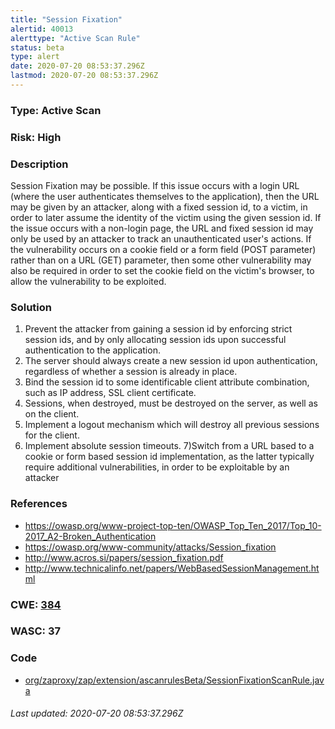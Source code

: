 ```yaml
---
title: "Session Fixation"
alertid: 40013
alerttype: "Active Scan Rule"
status: beta
type: alert
date: 2020-07-20 08:53:37.296Z
lastmod: 2020-07-20 08:53:37.296Z
---
```

### Type: Active Scan

### Risk: High

### Description

Session Fixation may be possible. If this issue occurs with a login URL (where the user authenticates themselves to the application), then the URL may be given by an attacker, along with a fixed session id, to a victim, in order to later assume the identity of the victim using the given session id. If the issue occurs with a non-login page, the URL and fixed session id may only be used by an attacker to track an unauthenticated user's actions. If the vulnerability occurs on a cookie field or a form field (POST parameter) rather than on a URL (GET) parameter, then some other vulnerability may also be required in order to set the cookie field on the victim's browser, to allow the vulnerability to be exploited.

### Solution

1) Prevent the attacker from gaining a session id by enforcing strict session ids, and by only allocating session ids upon successful authentication to the application.
2) The server should always create a new session id upon authentication, regardless of whether a session is already in place.
3) Bind the session id to some identificable client attribute combination, such as IP address, SSL client certificate.
4) Sessions, when destroyed, must be destroyed on the server, as well as on the client.
5) Implement a logout mechanism which will destroy all previous sessions for the client.
6) Implement absolute session timeouts.
7)Switch from a URL based to a cookie or form based session id implementation, as the latter typically require additional vulnerabilities, in order to be exploitable by an attacker


### References

* https://owasp.org/www-project-top-ten/OWASP_Top_Ten_2017/Top_10-2017_A2-Broken_Authentication
* https://owasp.org/www-community/attacks/Session_fixation
* http://www.acros.si/papers/session_fixation.pdf
* http://www.technicalinfo.net/papers/WebBasedSessionManagement.html

### CWE: [384](https://cwe.mitre.org/data/definitions/384.html)

### WASC:  37

### Code

 * [org/zaproxy/zap/extension/ascanrulesBeta/SessionFixationScanRule.java](https://github.com/zaproxy/zap-extensions/blob/master/addOns/ascanrulesBeta/src/main/java/org/zaproxy/zap/extension/ascanrulesBeta/SessionFixationScanRule.java)

###### Last updated: 2020-07-20 08:53:37.296Z
